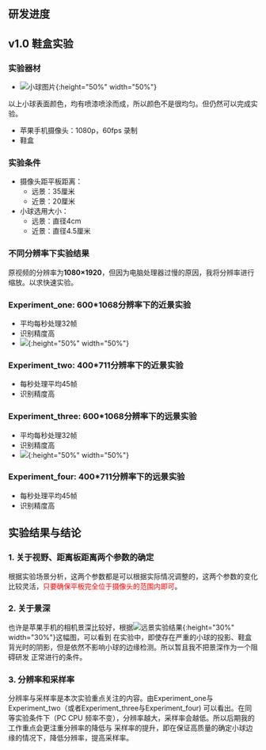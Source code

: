 研发进度
------
## v1.0 鞋盒实验
### 实验器材
- ![小球图片](https://github.com/505788057/Ball-Tracking/blob/master/MD_img/experiment/v1.0/balls.JPG){:height="50%" width="50%"}

以上小球表面颜色，均有喷漆喷涂而成，所以颜色不是很均匀。但仍然可以完成实验。

- 苹果手机摄像头：1080p，60fps 录制
- 鞋盒
### 实验条件
- 摄像头距平板距离：
    - 远景：35厘米
    - 近景：20厘米
- 小球选用大小： 
    - 远景：直径4cm
    - 近景：直径4.5厘米
### 不同分辨率下实验结果
原视频的分辨率为**1080×1920**，但因为电脑处理器过慢的原因，我将分辨率进行缩放。以求快速实验。
### Experiment_one: 600*1068分辨率下的近景实验
- 平均每秒处理32帧
- 识别精度高
- ![](https://github.com/505788057/Ball-Tracking/blob/master/MD_img/experiment/v1.0/jinjing.png){:height="50%" width="50%"}
### Experiment_two: 400*711分辨率下的近景实验
- 每秒处理平均45帧
- 识别精度高

### Experiment_three: 600*1068分辨率下的远景实验
- 平均每秒处理32帧
- 识别精度高
- ![](https://github.com/505788057/Ball-Tracking/blob/master/MD_img/experiment/v1.0/yuanjing.png){:height="50%" width="50%"}
### Experiment_four: 400*711分辨率下的远景实验
- 每秒处理平均45帧
- 识别精度高

实验结果与结论
------------
### 1. 关于视野、距离板距离两个参数的确定

根据实验场景分析，这两个参数都是可以根据实际情况调整的，这两个参数的变化比较灵活，<font color=#FF0000>只要确保平板完全位于摄像头的范围内即可</font>。
### 2. 关于景深
也许是苹果手机的相机景深比较好，根据![远景实验结果](https://github.com/505788057/Ball-Tracking/blob/master/MD_img/experiment/v1.0/yuanjing.png){:height="30%" width="30%"}这幅图，可以看到
在实验中，即使存在严重的小球的投影、鞋盒背光时的阴影，但是依然不影响小球的边缘检测。所以暂且我不把景深作为一个阻碍研发
正常进行的条件。
### 3. 分辨率和采样率
分辨率与采样率是本次实验重点关注的内容。由Experiment_one与Experiment_two（或者Experiment_three与Experiment_four)
可以看出。在同等实验条件下（PC CPU 频率不变），分辨率越大，采样率会越低。所以后期我的工作重点会更注重分辨率的降低与
采样率的提升，即在保证高质量的确定小球边缘的情况下，降低分辨率，提高采样率。

